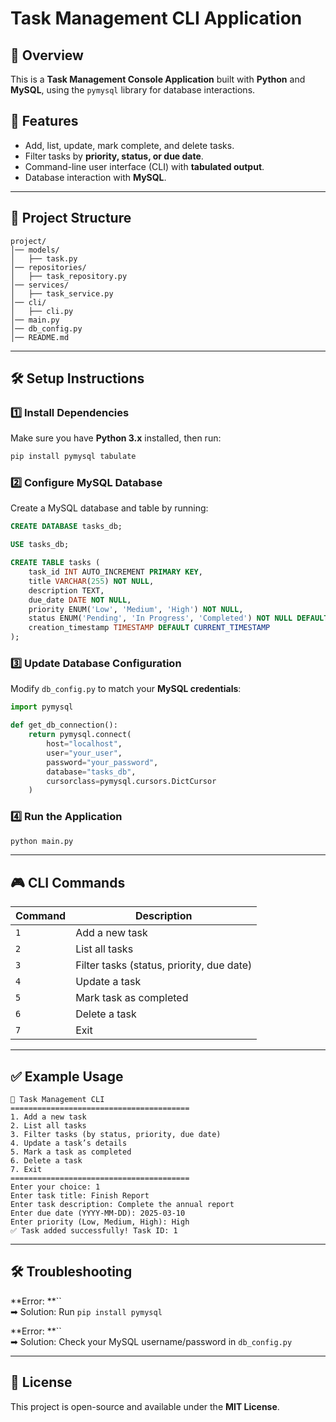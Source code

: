 # Task Management CLI Application

## 📌 Overview

This is a **Task Management Console Application** built with **Python** and **MySQL**, using the `pymysql` library for database interactions.

## 🚀 Features

- Add, list, update, mark complete, and delete tasks.
- Filter tasks by **priority, status, or due date**.
- Command-line user interface (CLI) with **tabulated output**.
- Database interaction with **MySQL**.

---

## 📂 Project Structure

```
project/
│── models/
│   ├── task.py
│── repositories/
│   ├── task_repository.py
│── services/
│   ├── task_service.py
│── cli/
│   ├── cli.py
│── main.py
│── db_config.py
│── README.md
```

---

## 🛠️ Setup Instructions

### 1️⃣ Install Dependencies

Make sure you have **Python 3.x** installed, then run:

```sh
pip install pymysql tabulate
```

### 2️⃣ Configure MySQL Database

Create a MySQL database and table by running:
```sql
CREATE DATABASE tasks_db;

USE tasks_db;

CREATE TABLE tasks (
    task_id INT AUTO_INCREMENT PRIMARY KEY,
    title VARCHAR(255) NOT NULL,
    description TEXT,
    due_date DATE NOT NULL,
    priority ENUM('Low', 'Medium', 'High') NOT NULL,
    status ENUM('Pending', 'In Progress', 'Completed') NOT NULL DEFAULT 'Pending',
    creation_timestamp TIMESTAMP DEFAULT CURRENT_TIMESTAMP
);
```

### 3️⃣ Update Database Configuration

Modify `db_config.py` to match your **MySQL credentials**:
```python
import pymysql

def get_db_connection():
    return pymysql.connect(
        host="localhost",
        user="your_user",
        password="your_password",
        database="tasks_db",
        cursorclass=pymysql.cursors.DictCursor
    )
```

### 4️⃣ Run the Application

```sh
python main.py
```

---

## 🎮 CLI Commands

| Command | Description                               |
| ------- | ----------------------------------------- |
| `1`     | Add a new task                            |
| `2`     | List all tasks                            |
| `3`     | Filter tasks (status, priority, due date) |
| `4`     | Update a task                             |
| `5`     | Mark task as completed                    |
| `6`     | Delete a task                             |
| `7`     | Exit                                      |

---

## ✅ Example Usage

```
📌 Task Management CLI
========================================
1. Add a new task
2. List all tasks
3. Filter tasks (by status, priority, due date)
4. Update a task’s details
5. Mark a task as completed
6. Delete a task
7. Exit
========================================
Enter your choice: 1
Enter task title: Finish Report
Enter task description: Complete the annual report
Enter due date (YYYY-MM-DD): 2025-03-10
Enter priority (Low, Medium, High): High
✅ Task added successfully! Task ID: 1
```

---

## 🛠️ Troubleshooting

\*\*Error: \*\*\`\`\
➡ Solution: Run `pip install pymysql`

\*\*Error: \*\*\`\`\
➡ Solution: Check your MySQL username/password in `db_config.py`

---

## 📜 License

This project is open-source and available under the **MIT License**.

